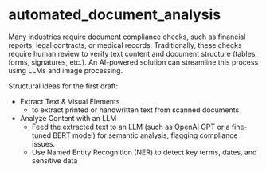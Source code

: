 # automated_document_analysis

Many industries require document compliance checks, such as financial reports, legal contracts, or medical records. Traditionally, these checks require human review to verify text content and document structure (tables, forms, signatures, etc.). An AI-powered solution can streamline this process using LLMs and image processing.

Structural ideas for the first draft:
- Extract Text & Visual Elements
  - to extract printed or handwritten text from scanned documents
- Analyze Content with an LLM
  - Feed the extracted text to an LLM (such as OpenAI GPT or a fine-tuned BERT model) for semantic analysis, flagging compliance issues.
  - Use Named Entity Recognition (NER) to detect key terms, dates, and sensitive data
